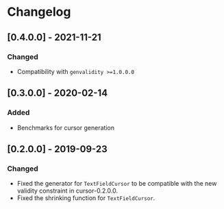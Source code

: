 # Changelog

## [0.4.0.0] - 2021-11-21

### Changed

* Compatibility with `genvalidity >=1.0.0.0`

## [0.3.0.0] - 2020-02-14

### Added

* Benchmarks for cursor generation

## [0.2.0.0] - 2019-09-23

### Changed

* Fixed the generator for `TextFieldCursor` to be compatible with the new validity constraint in cursor-0.2.0.0.
* Fixed the shrinking function for `TextFieldCursor`.
